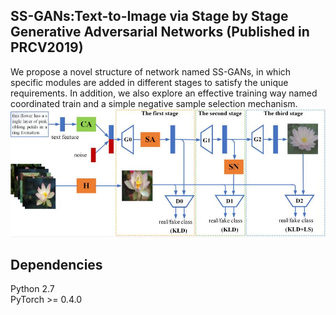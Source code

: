 ## SS-GANs:Text-to-Image via Stage by Stage Generative Adversarial Networks (Published in PRCV2019)
We propose a novel structure of network named SS-GANs, in which specific modules are added in different stages to satisfy the unique requirements. In addition, we also explore an effective training way named coordinated train and a simple negative sample selection mechanism. 
![](https://github.com/CrazyMoonXD/SS-GANs/blob/master/overall_structure.jpg)
## Dependencies
Python 2.7<br>
PyTorch >= 0.4.0




